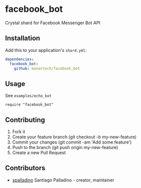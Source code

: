 # facebook_bot

Crystal shard for Facebook Messenger Bot API

## Installation

Add this to your application's `shard.yml`:

```yaml
dependencies:
  facebook_bot:
    github: manastech/facebook_bot
```

## Usage

See `examples/echo_bot`

```crystal
require "facebook_bot"
```

## Contributing

1. Fork it
2. Create your feature branch (git checkout -b my-new-feature)
3. Commit your changes (git commit -am 'Add some feature')
4. Push to the branch (git push origin my-new-feature)
5. Create a new Pull Request

## Contributors

- [spalladino](https://github.com/spalladino) Santiago Palladino - creator, maintainer
